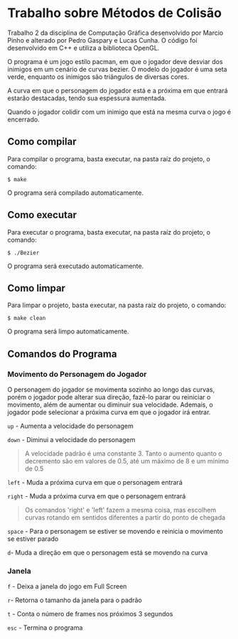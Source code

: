 
# Trabalho sobre Métodos de Colisão

Trabalho 2 da disciplina de Computação Gráfica desenvolvido por Marcio Pinho e alterado por Pedro Gaspary e Lucas Cunha. O código foi desenvolvido em C++ e utiliza a biblioteca OpenGL.

O programa é um jogo estilo pacman, em que o jogador deve desviar dos inimigos em um cenário de curvas bezier. O modelo do jogador é uma seta verde, enquanto os inimigos são triângulos de diversas cores.

A curva em que o personagem do jogador está e a próxima em que entrará estarão destacadas, tendo sua espessura aumentada.

Quando o jogador colidir com um inimigo que está na mesma curva o jogo é encerrado.

## Como compilar

Para compilar o programa, basta executar, na pasta raíz do projeto, o comando:

    $ make

O programa será compilado automaticamente.

## Como executar

Para executar o programa, basta executar, na pasta raíz do projeto, o comando:

    $ ./Bezier

O programa será executado automaticamente. 

## Como limpar

Para limpar o projeto, basta executar, na pasta raíz do projeto, o comando:

    $ make clean

O programa será limpo automaticamente.

## Comandos do Programa
### Movimento do Personagem do Jogador

O personagem do jogador se movimenta sozinho ao longo das curvas, porém o jogador pode alterar sua direção, fazê-lo parar ou reiniciar o movimento, além de aumentar ou diminuir sua velocidade. Ademais, o jogador pode selecionar a próxima curva em que o jogador irá entrar.

`up` - Aumenta a velocidade do personagem

`down` - Diminui a velocidade do personagem

> A velocidade padrão é uma constante 3. Tanto o aumento quanto o decremento são em valores de 0.5, até um máximo de 8 e um mínimo de 0.5

`left` - Muda a próxima curva em que o personagem entrará

`right` - Muda a próxima curva em que o personagem entrará

>Os comandos 'right' e 'left' fazem a mesma coisa, mas escolhem curvas rotando em sentidos diferentes a partir do ponto de chegada

`space` - Para o personagem se estiver se movendo e reinicia o movimento se estiver parado

`d`- Muda a direção em que o personagem está se movendo na curva

### Janela

`f` - Deixa a janela do jogo em Full Screen

`r`- Retorna o tamanho da janela para o padrão 

`t` - Conta o número de frames nos próximos 3 segundos

`esc` - Termina o programa
